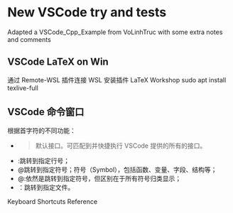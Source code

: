 # New VSCode try and tests

Adapted a VSCode_Cpp_Example from VoLinhTruc with some extra notes and comments


## VSCode LaTeX on Win
通过 Remote-WSL 插件连接 WSL
安装插件 LaTeX Workshop
sudo apt install texlive-full

## VSCode 命令窗口
根据首字符的不同功能：
- >默认接口。可匹配到并快捷执行 VSCode 提供的所有的接口。
- :跳转到指定行号；
- @跳转到指定符号；符号（Symbol），包括函数、变量、字段、结构等；
- @:依然是跳转到指定符号，但区别在于所有符号归类显示；
- ：跳转到指定文件。

Keyboard Shortcuts Reference
